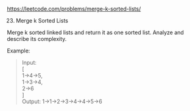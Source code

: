 https://leetcode.com/problems/merge-k-sorted-lists/

23. Merge k Sorted Lists

Merge k sorted linked lists and return it as one sorted list. Analyze and describe its complexity.

Example:

>Input:  
>[  
>  1->4->5,  
>  1->3->4,  
>  2->6  
>]  
>Output: 1->1->2->3->4->4->5->6  